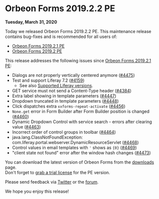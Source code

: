 # Orbeon Forms 2019.2.2 PE

__Tuesday, March 31, 2020__

Today we released Orbeon Forms 2019.2.2 PE. This maintenance release contains bug-fixes and is recommended for all users of:

- [Orbeon Forms 2019.2.1 PE](orbeon-forms-2019.2.1.md)
- [Orbeon Forms 2019.2 PE](orbeon-forms-2019.2.md)

This release addresses the following issues since [Orbeon Forms 2019.2.1 PE](orbeon-forms-2019.2.1.md):

- Dialogs are not properly vertically centered anymore ([\#4475](https://github.com/orbeon/orbeon-forms/issues/4475))
- Test and support Liferay 7.2 ([\#4159](https://github.com/orbeon/orbeon-forms/issues/4159))
    - See also [Supported Liferay versions](/form-runner/link-embed/README.md). 
- GET service must not send a Content-Type header ([\#4384](https://github.com/orbeon/orbeon-forms/issues/4384))
- Extra label showing in template parameters ([\#4447](https://github.com/orbeon/orbeon-forms/issues/4447))
- Dropdown truncated in template parameters ([\#4448](https://github.com/orbeon/orbeon-forms/issues/4448))
- Click dispatches extra `xxforms-repeat-activate` ([\#4456](https://github.com/orbeon/orbeon-forms/issues/4456))
- `None.get` error in Form Builder after Form Builder position is changed ([\#4460](https://github.com/orbeon/orbeon-forms/issues/4460))
- Dynamic Dropdown Control with service search - errors after clearing value ([\#4463](https://github.com/orbeon/orbeon-forms/issues/4463))
- Incorrect order of control groups in toolbar ([\#4464](https://github.com/orbeon/orbeon-forms/issues/4464))
- java.lang.ClassNotFoundException: com.liferay.portal.webserver.DynamicResourceServlet ([\#4468](https://github.com/orbeon/orbeon-forms/issues/4468))
- Control values in email templates with `'` shows as `{0}` ([\#4469](https://github.com/orbeon/orbeon-forms/issues/4469))
- "client state not found" error after the window hash changes ([\#4473](https://github.com/orbeon/orbeon-forms/issues/4473))

You can download the latest version of Orbeon Forms from the [downloads](https://www.orbeon.com/download) page.  
Don't forget to [grab a trial license](https://prod.orbeon.com/prod/fr/orbeon/register/new) for the PE version.

Please send feedback via [Twitter](https://twitter.com/orbeon) or the [forum](https://www.orbeon.com/community).

We hope you enjoy this release!
